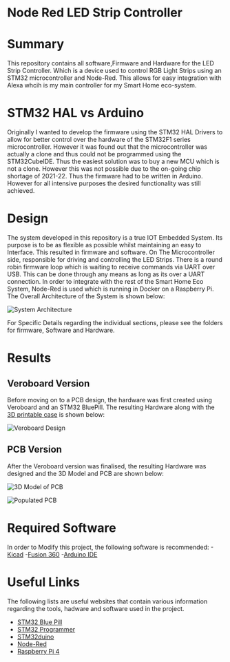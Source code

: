 # Node Red LED Strip Controller

# Summary
This repository contains all software,Firmware and Hardware for the LED Strip Controller. Which is a device used to control RGB Light Strips using an STM32 microcontroller and Node-Red. This allows for easy integration with Alexa whcih is my main controller for my Smart Home eco-system.

# STM32 HAL vs Arduino

Originally I wanted to develop the firmware using the STM32 HAL Drivers to allow for better control over the hardware of the STM32F1 series microcontroller. However it was found out that the microcontroller was actually a clone and thus could not be programmed using the STM32CubeIDE. Thus the easiest solution was to buy a new MCU which is not a clone. However this was not possible due to the on-going chip shortage of 2021-22. Thus the firmware had to be written in Arduino. However for all intensive purposes the desired functionality was still achieved.

# Design

The system developed in this repository is a true IOT Embedded System. Its purpose is to be as flexible as possible whilst maintaining an easy to Interface. This resulted in firmware and software. On The Microcontroller side, responsible for driving and controlling the LED Strips. There is a round robin firmware loop which is waiting to receive commands via UART over USB. This can be done through any means as long as its over a UART connection. In order to integrate with the rest of the Smart Home Eco System, Node-Red is used which is running in Docker on a Raspberry Pi. The Overall Architecture of the System is shown below:

![System Architecture]()

For Specific Details regarding the individual sections, please see the folders for firmware, Software and Hardware.

# Results

## Veroboard Version
Before moving on to a PCB design, the hardware was first created using Veroboard and an STM32 BluePill. The resulting Hardware along with the [3D printable case]() is shown below:

![Veroboard Design]()

## PCB Version
After the Veroboard version was finalised, the resulting Hardware was designed and the 3D Model and PCB are shown below:

![3D Model of PCB]()

![Populated PCB]()

# Required Software
 In order to Modify this project, the following software is recommended:
-[Kicad]()
-[Fusion 360]()
-[Arduino IDE]()


# Useful Links
The following lists are useful websites that contain various information regarding the tools, hadware and software used in the project.
- [STM32 Blue Pill]()
- [STM32 Programmer]()
- [STM32duino]()
- [Node-Red]()
- [Raspberry Pi 4]()
